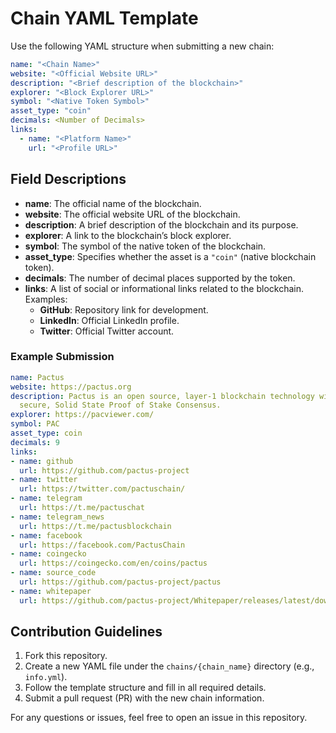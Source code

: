 # Chain YAML Template  

Use the following YAML structure when submitting a new chain:  

```yaml
name: "<Chain Name>"
website: "<Official Website URL>"
description: "<Brief description of the blockchain>"
explorer: "<Block Explorer URL>"
symbol: "<Native Token Symbol>"
asset_type: "coin"
decimals: <Number of Decimals>
links:
  - name: "<Platform Name>"
    url: "<Profile URL>"
```

## Field Descriptions  

- **name**: The official name of the blockchain.  
- **website**: The official website URL of the blockchain.  
- **description**: A brief description of the blockchain and its purpose.  
- **explorer**: A link to the blockchain’s block explorer.  
- **symbol**: The symbol of the native token of the blockchain.  
- **asset_type**: Specifies whether the asset is a `"coin"` (native blockchain token).  
- **decimals**: The number of decimal places supported by the token.  
- **links**: A list of social or informational links related to the blockchain. Examples:  
  - **GitHub**: Repository link for development.  
  - **LinkedIn**: Official LinkedIn profile.  
  - **Twitter**: Official Twitter account.  

### Example Submission  

```yaml
name: Pactus
website: https://pactus.org
description: Pactus is an open source, layer-1 blockchain technology with a revolutionary,
  secure, Solid State Proof of Stake Consensus.
explorer: https://pacviewer.com/
symbol: PAC
asset_type: coin
decimals: 9
links:
- name: github
  url: https://github.com/pactus-project
- name: twitter
  url: https://twitter.com/pactuschain/
- name: telegram
  url: https://t.me/pactuschat
- name: telegram_news
  url: https://t.me/pactusblockchain
- name: facebook
  url: https://facebook.com/PactusChain
- name: coingecko
  url: https://coingecko.com/en/coins/pactus
- name: source_code
  url: https://github.com/pactus-project/pactus
- name: whitepaper
  url: https://github.com/pactus-project/Whitepaper/releases/latest/download/pactus_whitepaper.pdf
```

## Contribution Guidelines  

1. Fork this repository.  
2. Create a new YAML file under the `chains/{chain_name}` directory (e.g., `info.yml`).  
3. Follow the template structure and fill in all required details.  
4. Submit a pull request (PR) with the new chain information.  

For any questions or issues, feel free to open an issue in this repository.
